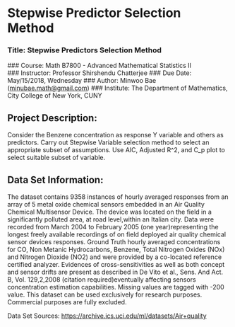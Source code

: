 # Stepwise Predictor Selection Method

### Title: Stepwise Predictors Selection Method
### Course: Math B7800 - Advanced Mathematical Statistics II
### Instructor: Professor Shirshendu Chatterjee
### Due Date: May/15/2018, Wednesday
### Author: Minwoo Bae (minubae.math@gmail.com)
### Institute: The Department of Mathematics, City College of New York, CUNY

## Project Description:
Consider the Benzene concentration as response Y variable and others as predictors.
Carry out Stepwise Variable selection method to select an appropriate subset of assumptions.
Use AIC, Adjusted R^2, and C_p plot to select suitable subset of variable.

## Data Set Information:
The dataset contains 9358 instances of hourly averaged responses from an array of 5 metal oxide chemical sensors embedded
in an Air Quality Chemical Multisensor Device. The device was located on the field in a significantly polluted area,
at road level,within an Italian city. Data were recorded from March 2004 to February 2005 (one year)representing
the longest freely available recordings of on field deployed air quality chemical sensor devices responses.
Ground Truth hourly averaged concentrations for CO, Non Metanic Hydrocarbons, Benzene, Total Nitrogen Oxides (NOx) and
Nitrogen Dioxide (NO2) and were provided by a co-located reference certified analyzer. Evidences of cross-sensitivities
as well as both concept and sensor drifts are present as described in De Vito et al., Sens. And Act. B, Vol. 129,2,2008
(citation required)eventually affecting sensors concentration estimation capabilities.
Missing values are tagged with -200 value.
This dataset can be used exclusively for research purposes. Commercial purposes are fully excluded.

Data Set Sources: https://archive.ics.uci.edu/ml/datasets/Air+quality
